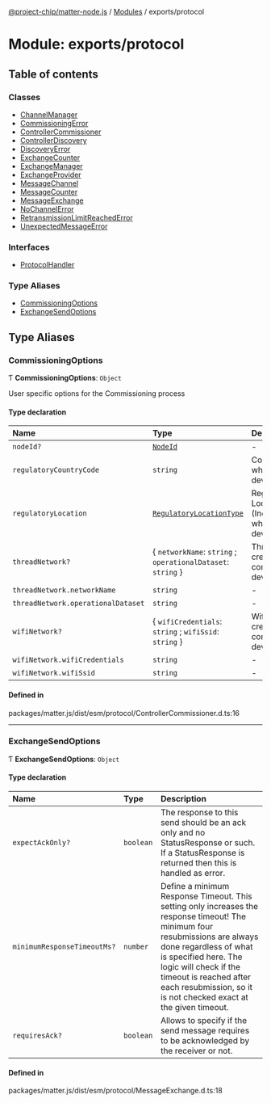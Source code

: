 [@project-chip/matter-node.js](../README.md) / [Modules](../modules.md) / exports/protocol

# Module: exports/protocol

## Table of contents

### Classes

- [ChannelManager](../classes/exports_protocol.ChannelManager.md)
- [CommissioningError](../classes/exports_protocol.CommissioningError.md)
- [ControllerCommissioner](../classes/exports_protocol.ControllerCommissioner.md)
- [ControllerDiscovery](../classes/exports_protocol.ControllerDiscovery.md)
- [DiscoveryError](../classes/exports_protocol.DiscoveryError.md)
- [ExchangeCounter](../classes/exports_protocol.ExchangeCounter.md)
- [ExchangeManager](../classes/exports_protocol.ExchangeManager.md)
- [ExchangeProvider](../classes/exports_protocol.ExchangeProvider.md)
- [MessageChannel](../classes/exports_protocol.MessageChannel.md)
- [MessageCounter](../classes/exports_protocol.MessageCounter.md)
- [MessageExchange](../classes/exports_protocol.MessageExchange.md)
- [NoChannelError](../classes/exports_protocol.NoChannelError.md)
- [RetransmissionLimitReachedError](../classes/exports_protocol.RetransmissionLimitReachedError.md)
- [UnexpectedMessageError](../classes/exports_protocol.UnexpectedMessageError.md)

### Interfaces

- [ProtocolHandler](../interfaces/exports_protocol.ProtocolHandler.md)

### Type Aliases

- [CommissioningOptions](exports_protocol.md#commissioningoptions)
- [ExchangeSendOptions](exports_protocol.md#exchangesendoptions)

## Type Aliases

### CommissioningOptions

Ƭ **CommissioningOptions**: `Object`

User specific options for the Commissioning process

#### Type declaration

| Name | Type | Description |
| :------ | :------ | :------ |
| `nodeId?` | [`NodeId`](exports_datatype.md#nodeid) | - |
| `regulatoryCountryCode` | `string` | Country Code where the device is used. |
| `regulatoryLocation` | [`RegulatoryLocationType`](../enums/exports_cluster.GeneralCommissioning.RegulatoryLocationType.md) | Regulatory Location (Indoor/Outdoor) where the device is used. |
| `threadNetwork?` | { `networkName`: `string` ; `operationalDataset`: `string`  } | Thread network credentials to commission the device to. |
| `threadNetwork.networkName` | `string` | - |
| `threadNetwork.operationalDataset` | `string` | - |
| `wifiNetwork?` | { `wifiCredentials`: `string` ; `wifiSsid`: `string`  } | Wifi network credentials to commission the device to. |
| `wifiNetwork.wifiCredentials` | `string` | - |
| `wifiNetwork.wifiSsid` | `string` | - |

#### Defined in

packages/matter.js/dist/esm/protocol/ControllerCommissioner.d.ts:16

___

### ExchangeSendOptions

Ƭ **ExchangeSendOptions**: `Object`

#### Type declaration

| Name | Type | Description |
| :------ | :------ | :------ |
| `expectAckOnly?` | `boolean` | The response to this send should be an ack only and no StatusResponse or such. If a StatusResponse is returned then this is handled as error. |
| `minimumResponseTimeoutMs?` | `number` | Define a minimum Response Timeout. This setting only increases the response timeout! The minimum four resubmissions are always done regardless of what is specified here. The logic will check if the timeout is reached after each resubmission, so it is not checked exact at the given timeout. |
| `requiresAck?` | `boolean` | Allows to specify if the send message requires to be acknowledged by the receiver or not. |

#### Defined in

packages/matter.js/dist/esm/protocol/MessageExchange.d.ts:18
